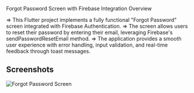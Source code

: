 Forgot Password Screen with Firebase Integration
Overview

=> This Flutter project implements a fully functional "Forgot Password" screen integrated with Firebase Authentication.
=> The screen allows users to reset their password by entering their email, leveraging Firebase's sendPasswordResetEmail method.
=> The application provides a smooth user experience with error handling, input validation, and real-time feedback through toast messages.


## Screenshots

![Forgot Password Screen](![image](https://github.com/user-attachments/assets/24e176b3-dbbd-470a-b44d-e4caaa1e1a26)
)
